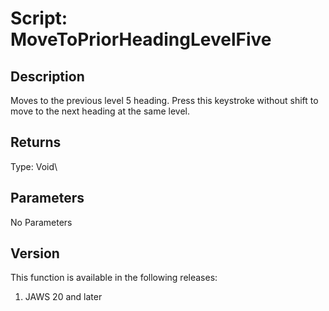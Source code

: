 # Script: MoveToPriorHeadingLevelFive

## Description

Moves to the previous level 5 heading. Press this keystroke without
shift to move to the next heading at the same level.

## Returns

Type: Void\

## Parameters

No Parameters

## Version

This function is available in the following releases:

1.  JAWS 20 and later
